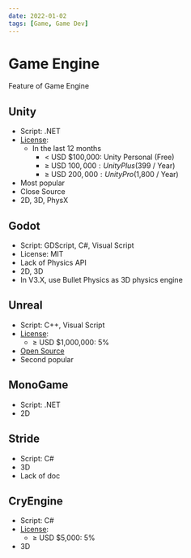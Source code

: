 ```yaml
---
date: 2022-01-02
tags: [Game, Game Dev]
---
```


# Game Engine

Feature of Game Engine

<!--truncate-->

## Unity

- Script: .NET
- [License](https://store.unity.com/compare-plans):
  - In the last 12 months
    - &lt; USD $100,000: Unity Personal (Free)
    - &ge; USD $100,000: Unity Plus ($399 / Year)
    - &ge; USD $200,000: Unity Pro ($1,800 / Year)
- Most popular
- Close Source
- 2D, 3D, PhysX

## Godot

- Script: GDScript, C#, Visual Script
- License: MIT
- Lack of Physics API
- 2D, 3D
- In V3.X, use Bullet Physics as 3D physics engine

## Unreal

- Script: C++, Visual Script
- [License](https://www.unrealengine.com/en-US/faq):
  - &ge; USD $1,000,000: 5%
- [Open Source](https://www.unrealengine.com/en-US/ue4-on-github)
- Second popular

## MonoGame

- Script: .NET
- 2D

## Stride

- Script: C#
- 3D
- Lack of doc

## CryEngine

- Script: C#
- [License](https://www.cryengine.com/support/view/licensing):
  - &ge; USD $5,000: 5%
- 3D

